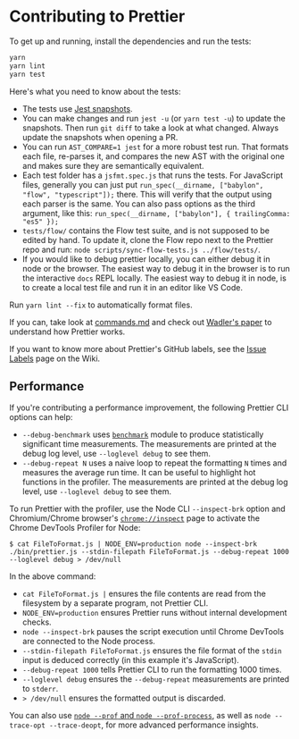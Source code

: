 # Contributing to Prettier

To get up and running, install the dependencies and run the tests:

```bash
yarn
yarn lint
yarn test
```

Here's what you need to know about the tests:

- The tests use [Jest snapshots](https://facebook.github.io/jest/docs/en/snapshot-testing.html).
- You can make changes and run `jest -u` (or `yarn test -u`) to update the snapshots. Then run `git diff` to take a look at what changed. Always update the snapshots when opening a PR.
- You can run `AST_COMPARE=1 jest` for a more robust test run. That formats each file, re-parses it, and compares the new AST with the original one and makes sure they are semantically equivalent.
- Each test folder has a `jsfmt.spec.js` that runs the tests. For JavaScript files, generally you can just put `run_spec(__dirname, ["babylon", "flow", "typescript"]);` there. This will verify that the output using each parser is the same. You can also pass options as the third argument, like this: `run_spec(__dirname, ["babylon"], { trailingComma: "es5" });`
- `tests/flow/` contains the Flow test suite, and is not supposed to be edited by hand. To update it, clone the Flow repo next to the Prettier repo and run: `node scripts/sync-flow-tests.js ../flow/tests/`.
- If you would like to debug prettier locally, you can either debug it in node or the browser. The easiest way to debug it in the browser is to run the interactive `docs` REPL locally. The easiest way to debug it in node, is to create a local test file and run it in an editor like VS Code.

Run `yarn lint --fix` to automatically format files.

If you can, take look at [commands.md](commands.md) and check out [Wadler's paper](http://homepages.inf.ed.ac.uk/wadler/papers/prettier/prettier.pdf) to understand how Prettier works.

If you want to know more about Prettier's GitHub labels, see the [Issue Labels](https://github.com/prettier/prettier/wiki/Issue-Labels) page on the Wiki.

## Performance

If you're contributing a performance improvement, the following Prettier CLI options can help:

- `--debug-benchmark` uses [`benchmark`](https://npm.im/benchmark) module to produce statistically significant time measurements. The measurements are printed at the debug log level, use `--loglevel debug` to see them.
- `--debug-repeat N` uses a naive loop to repeat the formatting `N` times and measures the average run time. It can be useful to highlight hot functions in the profiler. The measurements are printed at the debug log level, use `--loglevel debug` to see them.

To run Prettier with the profiler, use the Node CLI `--inspect-brk` option and Chromium/Chrome browser's [`chrome://inspect`](chrome://inspect) page to activate the Chrome DevTools Profiler for Node:

```
$ cat FileToFormat.js | NODE_ENV=production node --inspect-brk ./bin/prettier.js --stdin-filepath FileToFormat.js --debug-repeat 1000 --loglevel debug > /dev/null
```

In the above command:

- `cat FileToFormat.js |` ensures the file contents are read from the filesystem by a separate program, not Prettier CLI.
- `NODE_ENV=production` ensures Prettier runs without internal development checks.
- `node --inspect-brk` pauses the script execution until Chrome DevTools are connected to the Node process.
- `--stdin-filepath FileToFormat.js` ensures the file format of the `stdin` input is deduced correctly (in this example it's JavaScript).
- `--debug-repeat 1000` tells Prettier CLI to run the formatting 1000 times.
- `--loglevel debug` ensures the `--debug-repeat` measurements are printed to `stderr`.
- `> /dev/null` ensures the formatted output is discarded.

You can also use [`node --prof` and `node --prof-process`](https://nodejs.org/en/docs/guides/simple-profiling/), as well as `node --trace-opt --trace-deopt`, for more advanced performance insights.
